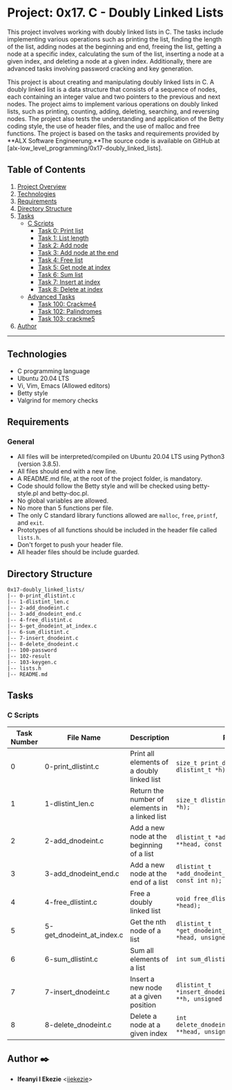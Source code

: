 
# Project: 0x17. C - Doubly Linked Lists

This project involves working with doubly linked lists in C. The tasks include implementing various operations such as printing the list, finding the length of the list, adding nodes at the beginning and end, freeing the list, getting a node at a specific index, calculating the sum of the list, inserting a node at a given index, and deleting a node at a given index. Additionally, there are advanced tasks involving password cracking and key generation.


This project is about creating and manipulating doubly linked lists in C. A doubly linked list is a data structure that consists of a sequence of nodes, each containing an integer value and two pointers to the previous and next nodes. The project aims to implement various operations on doubly linked lists, such as printing, counting, adding, deleting, searching, and reversing nodes. The project also tests the understanding and application of the Betty coding style, the use of header files, and the use of malloc and free functions. The project is based on the tasks and requirements provided by **ALX Software Engineerung.**The source code is available on GitHub at [alx-low_level_programming/0x17-doubly_linked_lists].

## Table of Contents

1. [Project Overview](#project-overview)
2. [Technologies](#technologies)
3. [Requirements](#requirements)
4. [Directory Structure](#directory-structure)
5. [Tasks](#tasks)
   - [C Scripts](#c-scripts)
      - [Task 0: Print list](#0-print-dlistintc)
      - [Task 1: List length](#1-dlistint-lenc)
      - [Task 2: Add node](#2-add-dnodeintc)
      - [Task 3: Add node at the end](#3-add-dnodeint-endc)
      - [Task 4: Free list](#4-free-dlistintc)
      - [Task 5: Get node at index](#5-get-dnodeint-at-indexc)
      - [Task 6: Sum list](#6-sum-dlistintc)
      - [Task 7: Insert at index](#7-insert-dnodeintc)
      - [Task 8: Delete at index](#8-delete-dnodeintc)
   - [Advanced Tasks](#advanced-tasks)
      - [Task 100: Crackme4](#100-password)
      - [Task 102: Palindromes](#102-result)
      - [Task 103: crackme5](#103-keygenc)
6. [Author](#author)

---

## Technologies

- C programming language
- Ubuntu 20.04 LTS
- Vi, Vim, Emacs (Allowed editors)
- Betty style
- Valgrind for memory checks

## Requirements

### General

- All files will be interpreted/compiled on Ubuntu 20.04 LTS using Python3 (version 3.8.5).
- All files should end with a new line.
- A README.md file, at the root of the project folder, is mandatory.
- Code should follow the Betty style and will be checked using betty-style.pl and betty-doc.pl.
- No global variables are allowed.
- No more than 5 functions per file.
- The only C standard library functions allowed are `malloc`, `free`, `printf`, and `exit`.
- Prototypes of all functions should be included in the header file called `lists.h`.
- Don't forget to push your header file.
- All header files should be include guarded.

## Directory Structure

```
0x17-doubly_linked_lists/
|-- 0-print_dlistint.c
|-- 1-dlistint_len.c
|-- 2-add_dnodeint.c
|-- 3-add_dnodeint_end.c
|-- 4-free_dlistint.c
|-- 5-get_dnodeint_at_index.c
|-- 6-sum_dlistint.c
|-- 7-insert_dnodeint.c
|-- 8-delete_dnodeint.c
|-- 100-password
|-- 102-result
|-- 103-keygen.c
|-- lists.h
|-- README.md
```

## Tasks

### C Scripts

| Task Number | File Name                | Description                             | Prototype                                      |
|-------------|--------------------------|-----------------------------------------|------------------------------------------------|
| 0           | 0-print_dlistint.c       | Print all elements of a doubly linked list | `size_t print_dlistint(const dlistint_t *h);`   |
| 1           | 1-dlistint_len.c         | Return the number of elements in a linked list | `size_t dlistint_len(const dlistint_t *h);`   |
| 2           | 2-add_dnodeint.c         | Add a new node at the beginning of a list | `dlistint_t *add_dnodeint(dlistint_t **head, const int n);`   |
| 3           | 3-add_dnodeint_end.c     | Add a new node at the end of a list      | `dlistint_t *add_dnodeint_end(dlistint_t **head, const int n);`   |
| 4           | 4-free_dlistint.c        | Free a doubly linked list               | `void free_dlistint(dlistint_t *head);`   |
| 5           | 5-get_dnodeint_at_index.c| Get the nth node of a list              | `dlistint_t *get_dnodeint_at_index(dlistint_t *head, unsigned int index);`   |
| 6           | 6-sum_dlistint.c         | Sum all elements of a list              | `int sum_dlistint(dlistint_t *head);`   |
| 7           | 7-insert_dnodeint.c      | Insert a new node at a given position   | `dlistint_t *insert_dnodeint_at_index(dlistint_t **h, unsigned int idx, int n);`   |
| 8           | 8-delete_dnodeint.c      | Delete a node at a given index          | `int delete_dnodeint_at_index(dlistint_t **head, unsigned int index);`   |


## Author :black_nib:

* **Ifeanyi I Ekezie** <[iiekezie](https://github.com/iiekezie)>
